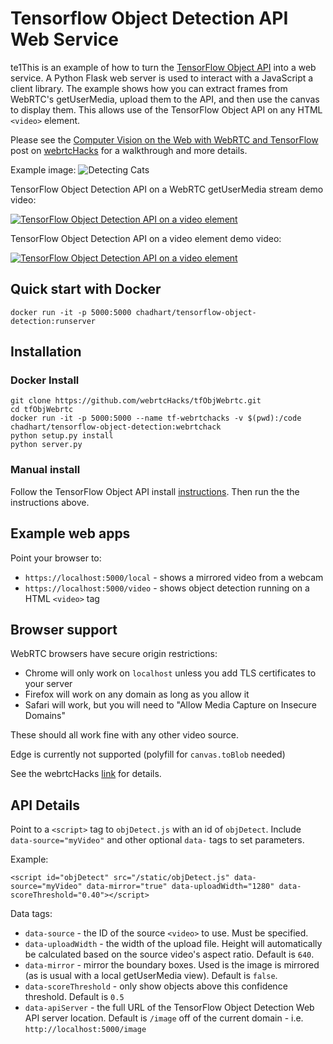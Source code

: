 # Tensorflow Object Detection API Web Service

te1This is an example of how to turn the [TensorFlow Object API](https://github.com/tensorflow/models/tree/master/research/object_detection) into a web service. 
A Python Flask web server is used to interact with a JavaScript a client library. 
The example shows how you can extract frames from WebRTC's getUserMedia, upload them to the API, and then use the canvas to display them.
This allows use of the TensorFlow Object API on any HTML `<video>` element.

Please see the [Computer Vision on the Web with WebRTC and TensorFlow](https://webrtchacks.com/webrtc-cv-tensorflow/) post on 
[webrtcHacks](https://webrtchacks.com) for a walkthrough and more details.

Example image:
![Detecting Cats](https://webrtchacks.com/wp-content/uploads/2017/12/intro-graphic-3.png)

TensorFlow Object Detection API on a WebRTC getUserMedia stream demo video:

[![TensorFlow Object Detection API on a video element](https://img.youtube.com/vi/vzTXW0hGINM/0.jpg)](https://www.youtube.com/watch?v=vzTXW0hGINM)


TensorFlow Object Detection API on a video element demo video:

[![TensorFlow Object Detection API on a video element](https://img.youtube.com/vi/rNkb9vlW2QY/0.jpg)](https://www.youtube.com/watch?v=rNkb9vlW2QY)


## Quick start with Docker
```$xslt
docker run -it -p 5000:5000 chadhart/tensorflow-object-detection:runserver
```

## Installation
### Docker Install

```$xslt
git clone https://github.com/webrtcHacks/tfObjWebrtc.git
cd tfObjWebrtc
docker run -it -p 5000:5000 --name tf-webrtchacks -v $(pwd):/code chadhart/tensorflow-object-detection:webrtchack
python setup.py install
python server.py
```

### Manual install

Follow the TensorFlow Object API install [instructions](https://github.com/tensorflow/models/blob/master/research/object_detection/g3doc/installation.md).
Then run the the instructions above.

## Example web apps

Point your browser to:
-  `https://localhost:5000/local` - shows a mirrored video from a webcam
- `https://localhost:5000/video` - shows object detection running on a HTML `<video>` tag

## Browser support

WebRTC browsers have secure origin restrictions: 
- Chrome will only work on `localhost` unless you add TLS certificates to your server
- Firefox will work on any domain as long as you allow it
- Safari will work, but you will need to "Allow Media Capture on Insecure Domains" 

These should all work fine with any other video source.


Edge is currently not supported (polyfill for `canvas.toBlob` needed)

See the webrtcHacks [link](https://webrtchacks.com/webrtc-cv-tensorflow/) for details.

## API Details

Point to a `<script>` tag to `objDetect.js` with an id of `objDetect`. Include `data-source="myVideo"` and other optional `data-` tags to set parameters.

Example:
```$xslt
<script id="objDetect" src="/static/objDetect.js" data-source="myVideo" data-mirror="true" data-uploadWidth="1280" data-scoreThreshold="0.40"></script>
```

Data tags:

- `data-source` - the ID of the source `<video>` to use. Must be specified.
- `data-uploadWidth` - the width of the upload file. Height will automatically be calculated based on the source video's aspect ratio. Default is `640`.
- `data-mirror` - mirror the boundary boxes. Used is the image is mirrored (as is usual with a local getUserMedia view). Default is `false`.
- `data-scoreThreshold` - only show objects above this confidence threshold. Default is `0.5`
 - `data-apiServer` - the full URL of the TensorFlow Object Detection Web API server location. Default is `/image` off of the current domain - 
 i.e. `http://localhost:5000/image`


